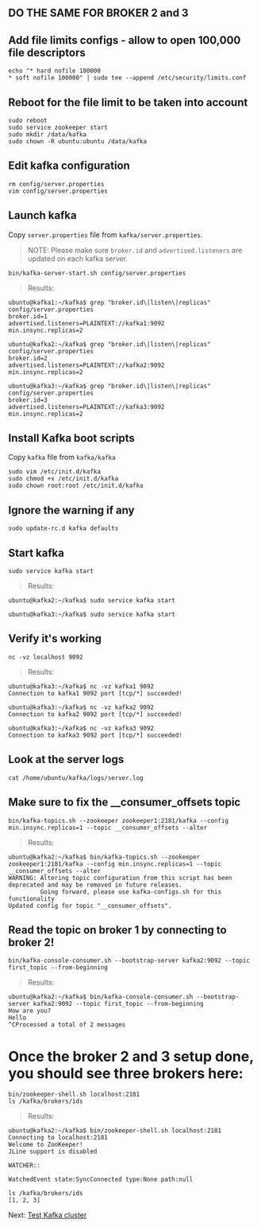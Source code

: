 ## DO THE SAME FOR BROKER 2 and 3

## Add file limits configs - allow to open 100,000 file descriptors
```
echo "* hard nofile 100000
* soft nofile 100000" | sudo tee --append /etc/security/limits.conf
```

## Reboot for the file limit to be taken into account
```
sudo reboot
sudo service zookeeper start
sudo mkdir /data/kafka
sudo chown -R ubuntu:ubuntu /data/kafka
```

## Edit kafka configuration
```
rm config/server.properties
vim config/server.properties
```

## Launch kafka
Copy `server.properties` file from `kafka/server.properties`.

> NOTE: Please make sure `broker.id` and `advertised.listeners` are updated on each kafka server.

`bin/kafka-server-start.sh config/server.properties`

> Results:
```
ubuntu@kafka1:~/kafka$ grep "broker.id\|listen\|replicas" config/server.properties
broker.id=1
advertised.listeners=PLAINTEXT://kafka1:9092
min.insync.replicas=2

ubuntu@kafka2:~/kafka$ grep "broker.id\|listen\|replicas" config/server.properties
broker.id=2
advertised.listeners=PLAINTEXT://kafka2:9092
min.insync.replicas=2

ubuntu@kafka3:~/kafka$ grep "broker.id\|listen\|replicas" config/server.properties
broker.id=3
advertised.listeners=PLAINTEXT://kafka3:9092
min.insync.replicas=2
```


## Install Kafka boot scripts
Copy `kafka` file from `kafka/kafka`
```
sudo vim /etc/init.d/kafka
sudo chmod +x /etc/init.d/kafka
sudo chown root:root /etc/init.d/kafka
```

## Ignore the warning if any
`sudo update-rc.d kafka defaults`

## Start kafka
`sudo service kafka start`

> Results:
```
ubuntu@kafka2:~/kafka$ sudo service kafka start

ubuntu@kafka3:~/kafka$ sudo service kafka start
```

## Verify it's working
`nc -vz localhost 9092`

> Results:
```
ubuntu@kafka3:~/kafka$ nc -vz kafka1 9092
Connection to kafka1 9092 port [tcp/*] succeeded!

ubuntu@kafka3:~/kafka$ nc -vz kafka2 9092
Connection to kafka2 9092 port [tcp/*] succeeded!

ubuntu@kafka3:~/kafka$ nc -vz kafka3 9092
Connection to kafka3 9092 port [tcp/*] succeeded!
```

## Look at the server logs
`cat /home/ubuntu/kafka/logs/server.log`


## Make sure to fix the __consumer_offsets topic
`bin/kafka-topics.sh --zookeeper zookeeper1:2181/kafka --config min.insync.replicas=1 --topic __consumer_offsets --alter`

> Results:
```
ubuntu@kafka2:~/kafka$ bin/kafka-topics.sh --zookeeper zookeeper1:2181/kafka --config min.insync.replicas=1 --topic __consumer_offsets --alter
WARNING: Altering topic configuration from this script has been deprecated and may be removed in future releases.
         Going forward, please use kafka-configs.sh for this functionality
Updated config for topic "__consumer_offsets".
```


## Read the topic on broker 1 by connecting to broker 2!
`bin/kafka-console-consumer.sh --bootstrap-server kafka2:9092 --topic first_topic --from-beginning`

> Results:
```
ubuntu@kafka2:~/kafka$ bin/kafka-console-consumer.sh --bootstrap-server kafka2:9092 --topic first_topic --from-beginning
How are you?
Hello
^CProcessed a total of 2 messages
```


# Once the broker 2 and 3 setup done, you should see three brokers here:
```
bin/zookeeper-shell.sh localhost:2181
ls /kafka/brokers/ids
```

> Results:
```
ubuntu@kafka2:~/kafka$ bin/zookeeper-shell.sh localhost:2181
Connecting to localhost:2181
Welcome to ZooKeeper!
JLine support is disabled

WATCHER::

WatchedEvent state:SyncConnected type:None path:null

ls /kafka/brokers/ids
[1, 2, 3]
```

Next: [Test Kafka cluster](8-test-kafka-cluster.md)
